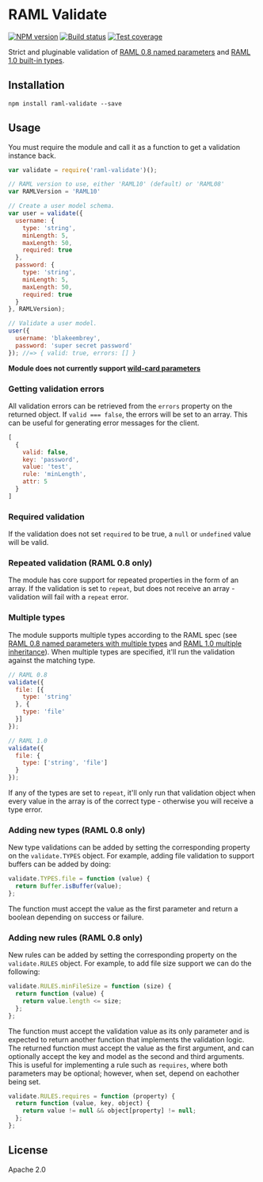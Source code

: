 # RAML Validate

[![NPM version][npm-image]][npm-url]
[![Build status][travis-image]][travis-url]
[![Test coverage][coveralls-image]][coveralls-url]

Strict and pluginable validation of [RAML 0.8 named parameters](https://github.com/raml-org/raml-spec/blob/master/versions/raml-08/raml-08.md#named-parameters) and [RAML 1.0 built-in types](https://github.com/raml-org/raml-spec/blob/master/versions/raml-10/raml-10.md#built-in-types).

## Installation

```shell
npm install raml-validate --save
```

## Usage

You must require the module and call it as a function to get a validation instance back.

```javascript
var validate = require('raml-validate')();

// RAML version to use, either 'RAML10' (default) or 'RAML08'
var RAMLVersion = 'RAML10'

// Create a user model schema.
var user = validate({
  username: {
    type: 'string',
    minLength: 5,
    maxLength: 50,
    required: true
  },
  password: {
    type: 'string',
    minLength: 5,
    maxLength: 50,
    required: true
  }
}, RAMLVersion);

// Validate a user model.
user({
  username: 'blakeembrey',
  password: 'super secret password'
}); //=> { valid: true, errors: [] }
```

**Module does not currently support [wild-card parameters](https://github.com/raml-org/raml-spec/blob/master/raml-0.8.md#headers)**

### Getting validation errors

All validation errors can be retrieved from the `errors` property on the returned object. If `valid === false`, the errors will be set to an array. This can be useful for generating error messages for the client.

```javascript
[
  {
    valid: false,
    key: 'password',
    value: 'test',
    rule: 'minLength',
    attr: 5
  }
]
```

### Required validation

If the validation does not set `required` to be true, a `null` or `undefined` value will be valid.

### Repeated validation (RAML 0.8 only)

The module has core support for repeated properties in the form of an array. If the validation is set to `repeat`, but does not receive an array - validation will fail with a `repeat` error.

### Multiple types

The module supports multiple types according to the RAML spec (see [RAML 0.8 named parameters with multiple types](https://github.com/raml-org/raml-spec/blob/master/versions/raml-08/raml-08.md#named-parameters-with-multiple-types) and [RAML 1.0 multiple inheritance](https://github.com/raml-org/raml-spec/blob/master/versions/raml-10/raml-10.md#multiple-inheritance)). When multiple types are specified, it'll run the validation against the matching type.


```javascript
// RAML 0.8
validate({
  file: [{
    type: 'string'
  }, {
    type: 'file'
  }]
});

// RAML 1.0
validate({
  file: {
    type: ['string', 'file']
  }
});
```

If any of the types are set to `repeat`, it'll only run that validation object when every value in the array is of the correct type - otherwise you will receive a type error.

### Adding new types (RAML 0.8 only)

New type validations can be added by setting the corresponding property on the `validate.TYPES` object. For example, adding file validation to support buffers can be added by doing:

```javascript
validate.TYPES.file = function (value) {
  return Buffer.isBuffer(value);
};
```

The function must accept the value as the first parameter and return a boolean depending on success or failure.

### Adding new rules (RAML 0.8 only)

New rules can be added by setting the corresponding property on the `validate.RULES` object. For example, to add file size support we can do the following:

```javascript
validate.RULES.minFileSize = function (size) {
  return function (value) {
    return value.length <= size;
  };
};
```

The function must accept the validation value as its only parameter and is expected to return another function that implements the validation logic. The returned function must accept the value as the first argument, and can optionally accept the key and model as the second and third arguments. This is useful for implementing a rule such as `requires`, where both parameters may be optional; however, when set, depend on eachother being set.

```javascript
validate.RULES.requires = function (property) {
  return function (value, key, object) {
    return value != null && object[property] != null;
  };
};
```

## License

Apache 2.0

[npm-image]: https://img.shields.io/npm/v/raml-validate.svg?style=flat
[npm-url]: https://npmjs.org/package/raml-validate
[travis-image]: https://img.shields.io/travis/mulesoft/node-raml-validate.svg?style=flat
[travis-url]: https://travis-ci.org/mulesoft/node-raml-validate
[coveralls-image]: https://img.shields.io/coveralls/mulesoft/node-raml-validate.svg?style=flat
[coveralls-url]: https://coveralls.io/r/mulesoft/node-raml-validate?branch=master

